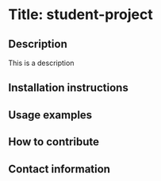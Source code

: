 # Title: student-project

## Description
This is a description

## Installation instructions


## Usage examples


## How to contribute


## Contact information

